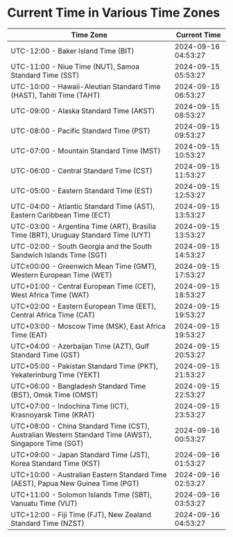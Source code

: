 # Current Time in Various Time Zones

| Time Zone | Current Time |
|-----------|--------------|
| UTC-12:00 - Baker Island Time (BIT) | 2024-09-16 04:53:27 |
| UTC-11:00 - Niue Time (NUT), Samoa Standard Time (SST) | 2024-09-15 05:53:27 |
| UTC-10:00 - Hawaii-Aleutian Standard Time (HAST), Tahiti Time (TAHT) | 2024-09-15 06:53:27 |
| UTC-09:00 - Alaska Standard Time (AKST) | 2024-09-15 08:53:27 |
| UTC-08:00 - Pacific Standard Time (PST) | 2024-09-15 09:53:27 |
| UTC-07:00 - Mountain Standard Time (MST) | 2024-09-15 10:53:27 |
| UTC-06:00 - Central Standard Time (CST) | 2024-09-15 11:53:27 |
| UTC-05:00 - Eastern Standard Time (EST) | 2024-09-15 12:53:27 |
| UTC-04:00 - Atlantic Standard Time (AST), Eastern Caribbean Time (ECT) | 2024-09-15 13:53:27 |
| UTC-03:00 - Argentina Time (ART), Brasília Time (BRT), Uruguay Standard Time (UYT) | 2024-09-15 13:53:27 |
| UTC-02:00 - South Georgia and the South Sandwich Islands Time (SGT) | 2024-09-15 14:53:27 |
| UTC±00:00 - Greenwich Mean Time (GMT), Western European Time (WET) | 2024-09-15 17:53:27 |
| UTC+01:00 - Central European Time (CET), West Africa Time (WAT) | 2024-09-15 18:53:27 |
| UTC+02:00 - Eastern European Time (EET), Central Africa Time (CAT) | 2024-09-15 19:53:27 |
| UTC+03:00 - Moscow Time (MSK), East Africa Time (EAT) | 2024-09-15 19:53:27 |
| UTC+04:00 - Azerbaijan Time (AZT), Gulf Standard Time (GST) | 2024-09-15 20:53:27 |
| UTC+05:00 - Pakistan Standard Time (PKT), Yekaterinburg Time (YEKT) | 2024-09-15 21:53:27 |
| UTC+06:00 - Bangladesh Standard Time (BST), Omsk Time (OMST) | 2024-09-15 22:53:27 |
| UTC+07:00 - Indochina Time (ICT), Krasnoyarsk Time (KRAT) | 2024-09-15 23:53:27 |
| UTC+08:00 - China Standard Time (CST), Australian Western Standard Time (AWST), Singapore Time (SGT) | 2024-09-16 00:53:27 |
| UTC+09:00 - Japan Standard Time (JST), Korea Standard Time (KST) | 2024-09-16 01:53:27 |
| UTC+10:00 - Australian Eastern Standard Time (AEST), Papua New Guinea Time (PGT) | 2024-09-16 02:53:27 |
| UTC+11:00 - Solomon Islands Time (SBT), Vanuatu Time (VUT) | 2024-09-16 03:53:27 |
| UTC+12:00 - Fiji Time (FJT), New Zealand Standard Time (NZST) | 2024-09-16 04:53:27 |
